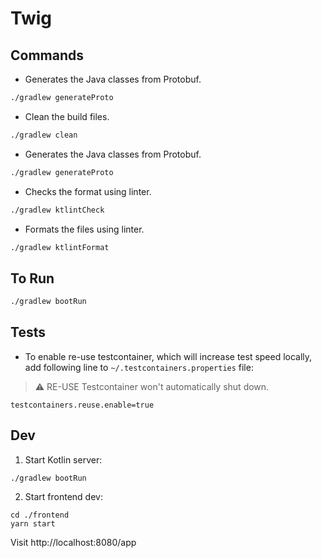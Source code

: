 # Twig

## Commands
- Generates the Java classes from Protobuf. 
```bash
./gradlew generateProto
```

- Clean the build files. 
```bash
./gradlew clean
```

- Generates the Java classes from Protobuf. 
```bash
./gradlew generateProto
```

- Checks the format using linter.
```bash
./gradlew ktlintCheck
```

- Formats the files using linter.
```bash
./gradlew ktlintFormat
```

## To Run
```bash
./gradlew bootRun
```

## Tests
- To enable re-use testcontainer, which will increase test speed locally, add following line to `~/.testcontainers.properties` file:
> :warning: RE-USE Testcontainer won't automatically shut down.

```
testcontainers.reuse.enable=true
```

## Dev

1. Start Kotlin server:
```
./gradlew bootRun
```

2. Start frontend dev:
```
cd ./frontend
yarn start
```

Visit http://localhost:8080/app
